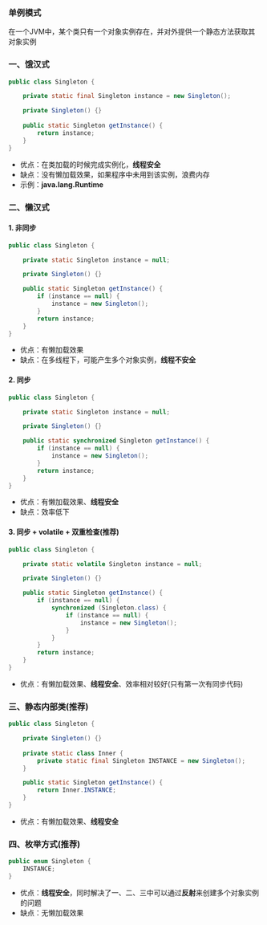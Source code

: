### 单例模式
在一个JVM中，某个类只有一个对象实例存在，并对外提供一个静态方法获取其对象实例

### 一、饿汉式
```java
public class Singleton {

    private static final Singleton instance = new Singleton();

    private Singleton() {}
    
    public static Singleton getInstance() {
        return instance;
    }
}
```

* 优点：在类加载的时候完成实例化，**线程安全**
* 缺点：没有懒加载效果，如果程序中未用到该实例，浪费内存
* 示例：**java.lang.Runtime**


### 二、懒汉式
#### 1. 非同步
```java
public class Singleton {

    private static Singleton instance = null;

    private Singleton() {}

    public static Singleton getInstance() {
        if (instance == null) {
            instance = new Singleton();
        }
        return instance;
    }
}
```

* 优点：有懒加载效果
* 缺点：在多线程下，可能产生多个对象实例，**线程不安全**

#### 2. 同步
```java
public class Singleton {

    private static Singleton instance = null;

    private Singleton() {}

    public static synchronized Singleton getInstance() {
        if (instance == null) {
            instance = new Singleton();
        }
        return instance;
    }
}
```

* 优点：有懒加载效果、**线程安全**
* 缺点：效率低下


#### 3. 同步 + volatile + 双重检查(推荐)
```java
public class Singleton {

    private static volatile Singleton instance = null;

    private Singleton() {}

    public static Singleton getInstance() {
        if (instance == null) {
            synchronized (Singleton.class) {
                if (instance == null) {
                    instance = new Singleton();
                }
            }
        }
        return instance;
    }
}
```

* 优点：有懒加载效果、**线程安全**、效率相对较好(只有第一次有同步代码)


### 三、静态内部类(推荐)
```java
public class Singleton {

    private Singleton() {}
    
    private static class Inner {
        private static final Singleton INSTANCE = new Singleton();
    }

    public static Singleton getInstance() {
        return Inner.INSTANCE;
    }
}
```

* 优点：有懒加载效果、**线程安全**


### 四、枚举方式(推荐)
```java
public enum Singleton {
    INSTANCE;
}
```

* 优点：**线程安全**，同时解决了一、二、三中可以通过**反射**来创建多个对象实例的问题
* 缺点：无懒加载效果
